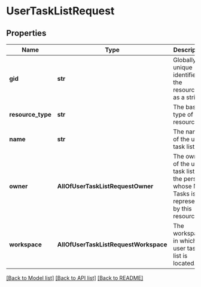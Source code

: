 # UserTaskListRequest

## Properties
Name | Type | Description | Notes
------------ | ------------- | ------------- | -------------
**gid** | **str** | Globally unique identifier of the resource, as a string. | [optional] 
**resource_type** | **str** | The base type of this resource. | [optional] 
**name** | **str** | The name of the user task list. | [optional] 
**owner** | **AllOfUserTaskListRequestOwner** | The owner of the user task list, i.e. the person whose My Tasks is represented by this resource. | [optional] 
**workspace** | **AllOfUserTaskListRequestWorkspace** | The workspace in which the user task list is located. | [optional] 

[[Back to Model list]](../README.md#documentation-for-models) [[Back to API list]](../README.md#documentation-for-api-endpoints) [[Back to README]](../README.md)

